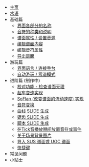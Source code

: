* [主页](/ "Margrete")
* [术语](docs/terminologies)
* 基础篇
  * [界面各部分的名称](docs/basic/basic-screen-desc)
  * [音符的种类和说明](docs/basic/basic-chart-regulation)
  * [谱面属性 / 设置音源](docs/basic/basic-chart-property)
  * [编辑谱面内容](docs/basic/basic-edit-chart)
  * [编辑音符属性](docs/basic/basic-change-note-attr)
  * [导出谱面](docs/basic/basic-export)
* 游玩篇
  * [界面语言 / 连接手台](docs/playing/playing-config)
  * [自动游玩 / 写谱模式](docs/playing/playing-autoplay)
* 进阶篇 (制作中)
  * [校对功能 - 检查谱面无理](advanced-proofread)
  * [超车变速实现](advanced-oikoshi)
  * [SoFlan (改变谱面的流动速度) 实现](advanced-softlanding)
  * [音符变换](advanced-transform)
  * [曲线 SLIDE 生成](advanced-insert-curved-slide)
  * [锯齿 SLIDE 生成](advanced-insert-zigzag-slide)
  * [脚本 SLIDE 生成](advanced-script-slide)
  * [在Tick音播放期间放置音符或事件](advanced-start-with-clicking)
  * [关于场景背景图片](advanced-fieldbg)
  * [导入 SUS 谱面或 UGC 谱面](advanced-import)
  * [快捷键](advanced-shortcut-keys)
* 常见问题
* 小贴士